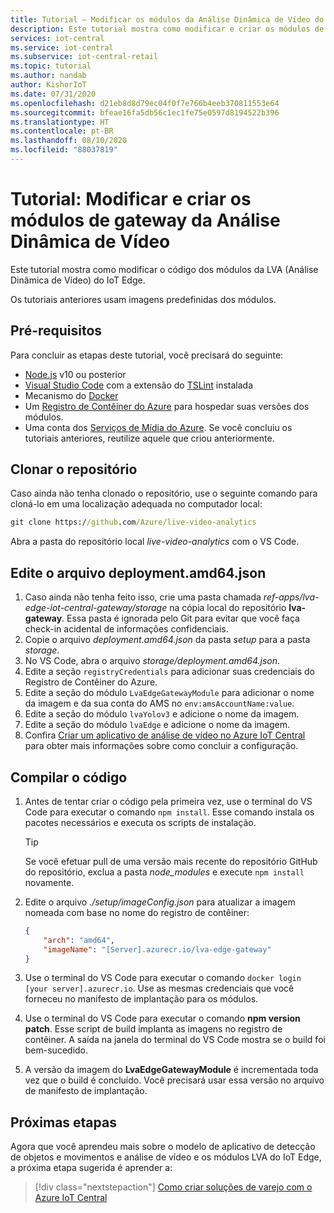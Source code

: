 ```yaml
---
title: Tutorial – Modificar os módulos da Análise Dinâmica de Vídeo do IoT Edge
description: Este tutorial mostra como modificar e criar os módulos de gateway da Análise Dinâmica de Vídeo usados pelo modelo de aplicativo de detecção de objetos e movimentos e análise de vídeo.
services: iot-central
ms.service: iot-central
ms.subservice: iot-central-retail
ms.topic: tutorial
ms.author: nandab
author: KishorIoT
ms.date: 07/31/2020
ms.openlocfilehash: d21eb8d8d79ec04f0f7e766b4eeb370811553e64
ms.sourcegitcommit: bfeae16fa5db56c1ec1fe75e0597d8194522b396
ms.translationtype: HT
ms.contentlocale: pt-BR
ms.lasthandoff: 08/10/2020
ms.locfileid: "88037819"
---
```

# <a name="tutorial-modify-and-build-the-live-video-analytics-gateway-modules"></a>Tutorial: Modificar e criar os módulos de gateway da Análise Dinâmica de Vídeo

Este tutorial mostra como modificar o código dos módulos da LVA (Análise Dinâmica de Vídeo) do IoT Edge.

Os tutoriais anteriores usam imagens predefinidas dos módulos.

## <a name="prerequisites"></a>Pré-requisitos

Para concluir as etapas deste tutorial, você precisará do seguinte:

* [Node.js](https://nodejs.org/en/download/) v10 ou posterior
* [Visual Studio Code](https://code.visualstudio.com/Download) com a extensão do [TSLint](https://marketplace.visualstudio.com/items?itemName=ms-vscode.vscode-typescript-tslint-plugin) instalada
* Mecanismo do [Docker](https://www.docker.com/products/docker-desktop)
* Um [Registro de Contêiner do Azure](https://docs.microsoft.com/azure/container-registry/) para hospedar suas versões dos módulos.
* Uma conta dos [Serviços de Mídia do Azure](https://docs.microsoft.com/azure/media-services/). Se você concluiu os tutoriais anteriores, reutilize aquele que criou anteriormente.

## <a name="clone-the-repository"></a>Clonar o repositório

Caso ainda não tenha clonado o repositório, use o seguinte comando para cloná-lo em uma localização adequada no computador local:

```cmd
git clone https://github.com/Azure/live-video-analytics
```

Abra a pasta do repositório local *live-video-analytics* com o VS Code.

## <a name="edit-the-deploymentamd64json-file"></a>Edite o arquivo deployment.amd64.json

1. Caso ainda não tenha feito isso, crie uma pasta chamada *ref-apps/lva-edge-iot-central-gateway/storage* na cópia local do repositório **lva-gateway**. Essa pasta é ignorada pelo Git para evitar que você faça check-in acidental de informações confidenciais.
1. Copie o arquivo *deployment.amd64.json* da pasta *setup* para a pasta *storage*.
1. No VS Code, abra o arquivo *storage/deployment.amd64.json*.
1. Edite a seção `registryCredentials` para adicionar suas credenciais do Registro de Contêiner do Azure.
1. Edite a seção do módulo `LvaEdgeGatewayModule` para adicionar o nome da imagem e da sua conta do AMS no `env:amsAccountName:value`.
1. Edite a seção do módulo `lvaYolov3` e adicione o nome da imagem.
1. Edite a seção do módulo `lvaEdge` e adicione o nome da imagem.
1. Confira [Criar um aplicativo de análise de vídeo no Azure IoT Central](tutorial-video-analytics-create-app.md) para obter mais informações sobre como concluir a configuração.

## <a name="build-the-code"></a>Compilar o código

1. Antes de tentar criar o código pela primeira vez, use o terminal do VS Code para executar o comando `npm install`. Esse comando instala os pacotes necessários e executa os scripts de instalação.

    > [!TIP]
    > Se você efetuar pull de uma versão mais recente do repositório GitHub do repositório, exclua a pasta *node_modules* e execute `npm install` novamente.

1. Edite o arquivo *./setup/imageConfig.json* para atualizar a imagem nomeada com base no nome do registro de contêiner:

    ```json
    {
        "arch": "amd64",
        "imageName": "[Server].azurecr.io/lva-edge-gateway"
    }
    ```

1. Use o terminal do VS Code para executar o comando `docker login [your server].azurecr.io`. Use as mesmas credenciais que você forneceu no manifesto de implantação para os módulos.

1. Use o terminal do VS Code para executar o comando **npm version patch**. Esse script de build implanta as imagens no registro de contêiner. A saída na janela do terminal do VS Code mostra se o build foi bem-sucedido.

1. A versão da imagem do **LvaEdgeGatewayModule** é incrementada toda vez que o build é concluído. Você precisará usar essa versão no arquivo de manifesto de implantação.

## <a name="next-steps"></a>Próximas etapas

Agora que você aprendeu mais sobre o modelo de aplicativo de detecção de objetos e movimentos e análise de vídeo e os módulos LVA do IoT Edge, a próxima etapa sugerida é aprender a:

> [!div class="nextstepaction"]
> [Como criar soluções de varejo com o Azure IoT Central](overview-iot-central-retail.md)
